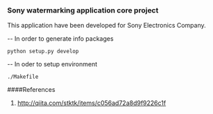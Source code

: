 ### Sony watermarking application core project

This application have been developed for Sony Electronics Company.

--  In order to generate info packages

    python setup.py develop

--  In oder to setup environment
    
    ./Makefile


####References 

1. http://qiita.com/stktk/items/c056ad72a8d9f9226c1f
    